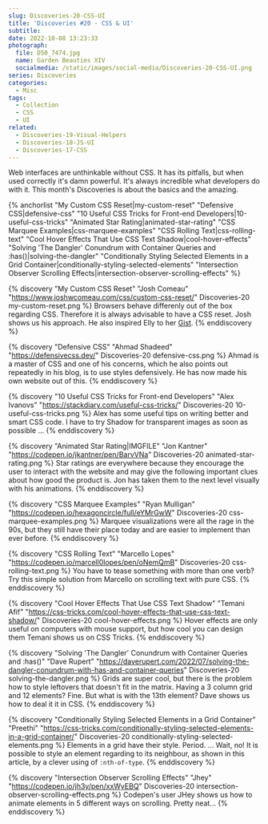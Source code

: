 ```yaml
---
slug: Discoveries-20-CSS-UI
title: 'Discoveries #20 - CSS & UI'
subtitle:
date: 2022-10-08 13:23:33
photograph:
  file: D50_7474.jpg
  name: Garden Beauties XIV
  socialmedia: /static/images/social-media/Discoveries-20-CSS-UI.png
series: Discoveries
categories:
  - Misc
tags:
  - Collection
  - CSS
  - UI
related:
  - Discoveries-19-Visual-Helpers
  - Discoveries-18-JS-UI
  - Discoveries-17-CSS
---
```


Web interfaces are unthinkable without CSS. It has its pitfalls, but when used correctly it's damn powerful. It's always incredible what developers do with it. This month's Discoveries is about the basics and the amazing.

{% anchorlist 
  "My Custom CSS Reset|my-custom-reset"
  "Defensive CSS|defensive-css"
  "10 Useful CSS Tricks for Front-end Developers|10-useful-css-tricks"
  "Animated Star Rating|animated-star-rating"
  "CSS Marquee Examples|css-marquee-examples"
  "CSS Rolling Text|css-rolling-text"
  "Cool Hover Effects That Use CSS Text Shadow|cool-hover-effects"
  "Solving 'The Dangler' Conundrum with Container Queries and :has()|solving-the-dangler"
  "Conditionally Styling Selected Elements in a Grid Container|conditionally-styling-selected-elements"
  "Intersection Observer Scrolling Effects|intersection-observer-scrolling-effects"
%}

<!-- more -->

{% discovery "My Custom CSS Reset" "Josh Comeau" "https://www.joshwcomeau.com/css/custom-css-reset/" Discoveries-20 my-custom-reset.png %}
Browsers behave differenly out of the box regarding CSS. Therefore it is always advisable to have a CSS reset. Josh shows us his approach. He also inspired Elly to her [Gist](https://gist.github.com/EllyLoel/4ff8a6472247e6dd2315fd4038926522).
{% enddiscovery %}

{% discovery "Defensive CSS" "Ahmad Shadeed" "https://defensivecss.dev/" Discoveries-20 defensive-css.png %}
Ahmad is a master of CSS and one of his concerns, which he also points out repeatedly in his blog, is to use styles defensively. He has now made his own website out of this.
{% enddiscovery %}

{% discovery "10 Useful CSS Tricks for Front-end Developers" "Alex Ivanovs" "https://stackdiary.com/useful-css-tricks/" Discoveries-20 10-useful-css-tricks.png %}
Alex has some useful tips on writing better and smart CSS code. I have to try Shadow for transparent images as soon as possible ...
{% enddiscovery %}

{% discovery "Animated Star Rating|IMGFILE" "Jon Kantner" "https://codepen.io/jkantner/pen/BarvVNa" Discoveries-20 animated-star-rating.png %}
Star ratings are everywhere because they encourage the user to interact with the website and may give the following important clues about how good the product is. Jon has taken them to the next level visually with his animations.
{% enddiscovery %}

{% discovery "CSS Marquee Examples" "Ryan Mulligan" "https://codepen.io/hexagoncircle/full/eYMrGwW" Discoveries-20 css-marquee-examples.png %}
Marquee visualizations were all the rage in the 90s, but they still have their place today and are easier to implement than ever before.
{% enddiscovery %}

{% discovery "CSS Rolling Text" "Marcello Lopes" "https://codepen.io/marcell0lopes/pen/oNemQmB" Discoveries-20 css-rolling-text.png %}
You have to tease something with more than one verb? Try this simple solution from Marcello on scrolling text with pure CSS.
{% enddiscovery %}

{% discovery "Cool Hover Effects That Use CSS Text Shadow" "Temani Afif" "https://css-tricks.com/cool-hover-effects-that-use-css-text-shadow/" Discoveries-20 cool-hover-effects.png %}
Hover effects are only useful on computers with mouse support, but how cool you can design them Temani shows us on CSS Tricks.
{% enddiscovery %}

{% discovery "Solving 'The Dangler' Conundrum with Container Queries and :has()" "Dave Rupert" "https://daverupert.com/2022/07/solving-the-dangler-conundrum-with-has-and-container-queries" Discoveries-20 solving-the-dangler.png %}
Grids are super cool, but there is the problem how to style leftovers that doesn't fit in the matrix. Having a 3 column grid and 12 elements? Fine. But what is with the 13th element? Dave shows us how to deal it it in CSS.
{% enddiscovery %}

{% discovery "Conditionally Styling Selected Elements in a Grid Container" "Preethi" "https://css-tricks.com/conditionally-styling-selected-elements-in-a-grid-container/" Discoveries-20 conditionally-styling-selected-elements.png %}
Elements in a grid have their style. Period. ... Wait, no! It is possible to style an element regarding to its neighbour, as shown in this article, by a clever using of ``:nth-of-type``.
{% enddiscovery %}

{% discovery "Intersection Observer Scrolling Effects" "Jhey" "https://codepen.io/jh3y/pen/xxWyEBQ" Discoveries-20 intersection-observer-scrolling-effects.png %}
Codepen's user JHey shows us how to animate elements in 5 different ways on scrolling. Pretty neat...
{% enddiscovery %}
